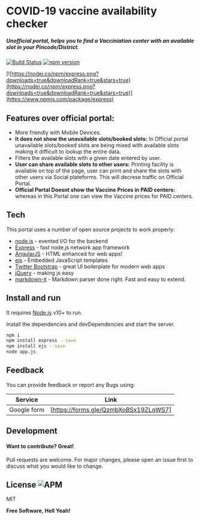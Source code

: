 # COVID-19 vaccine availability checker
##### _Unofficial portal, helps you to find a Vacciniation center with an available slot in your Pincode/District._ 
&NewLine;
[![Build Status](https://travis-ci.org/joemccann/dillinger.svg?branch=master)](https://travis-ci.org/joemccann/dillinger) [![npm version](https://badge.fury.io/js/npm.svg)](https://badge.fury.io/js/npm)

[![https://nodei.co/npm/express.png?downloads=true&downloadRank=true&stars=true](https://nodei.co/npm/express.png?downloads=true&downloadRank=true&stars=true)](https://www.npmjs.com/package/express)

## Features over official portal:

- More friendly with Mobile Devices.
- **It does not show the unavailable slots/booked slots:** In Official portal unavailable slots/booked slots are being mixed with available slots making it difficult to lookup the entire data.
- Filters the available slots with a given date entered by user.
- **User can share available slots to other users:** Printing facility is available on top of the page, user can print and share the slots with other users via Social plateforms. This will decrese traffic on Official Portal.
- **Official Portal Doesnt show the Vaccine Prices in PAID centers:** whereas in this Portal one can view the Vaccine prices for PAID centers.


## Tech

This portal uses a number of open source projects to work properly:

- [node.js] - evented I/O for the backend
- [Express] - fast node.js network app framework
- [AngularJS] - HTML enhanced for web apps!
- [ejs] - Embedded JavaScript templates
- [Twitter Bootstrap] - great UI boilerplate for modern web apps
- [jQuery] - making js easy
- [markdown-it] - Markdown parser done right. Fast and easy to extend.

## Install and run

It requires [Node.js](https://nodejs.org/) v10+ to run.

Install the dependencies and devDependencies and start the server.

```sh
npm i
npm install express --save
npm install ejs --save
node app.js
```

## Feedback

You can provide feedback or report any Bugs using:

| Service | Link |
| ------ | ------ |
| Google form | [https://forms.gle/QzmbXoBSx19ZLqWS7]|

## Development

#### Want to contribute? Great!
Pull requests are welcome. For major changes, please open an issue first to discuss what you would like to change.

## License ![APM](https://img.shields.io/apm/l/npm?style=social) 

MIT

**Free Software, Hell Yeah!**

[//]: # (These are reference links used in the body of this note and get stripped out when the markdown processor does its job. There is no need to format nicely because it shouldn't be seen. Thanks SO - http://stackoverflow.com/questions/4823468/store-comments-in-markdown-syntax)

   [dill]: <https://github.com/joemccann/dillinger>
   [git-repo-url]: <https://github.com/joemccann/dillinger.git>
   [john gruber]: <http://daringfireball.net>
   [df1]: <http://daringfireball.net/projects/markdown/>
   [markdown-it]: <https://github.com/markdown-it/markdown-it>
   [Ace Editor]: <http://ace.ajax.org>
   [node.js]: <http://nodejs.org>
   [Twitter Bootstrap]: <http://twitter.github.com/bootstrap/>
   [jQuery]: <http://jquery.com>
   [@tjholowaychuk]: <http://twitter.com/tjholowaychuk>
   [express]: <http://expressjs.com>
   [AngularJS]: <http://angularjs.org>
   [ejs]: <https://www.npmjs.com/package/ejs>
